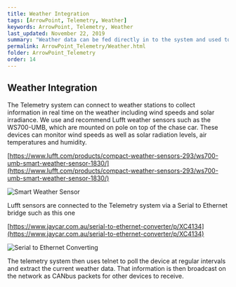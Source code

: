 ```yaml
---
title: Weather Integration
tags: [ArrowPoint, Telemetry, Weather]
keywords: ArrowPoint, Telemetry, Weather
last_updated: November 22, 2019
summary: "Weather data can be fed directly in to the system and used to support strategy decisions"
permalink: ArrowPoint_Telemetry/Weather.html
folder: ArrowPoint_Telemetry
order: 14
---
```


## Weather Integration

The Telemetry system can connect to weather stations to collect information in real time on the weather including wind speeds and solar irradiance. We use and recommend Lufft weather sensors such as the WS700-UMB, which are mounted on pole on top of the chase car. These devices can monitor wind speeds as well as solar radiation levels, air temperatures and humidity.

[https://www.lufft.com/products/compact-weather-sensors-293/ws700-umb-smart-weather-sensor-1830/](https://www.lufft.com/products/compact-weather-sensors-293/ws700-umb-smart-weather-sensor-1830/)

![Smart Weather Sensor]({{site.dox.baseurl}}/images/telemetry_weathersensor.png)

Lufft sensors are connected to the Telemetry system via a Serial to Ethernet bridge such as this one

[https://www.jaycar.com.au/serial-to-ethernet-converter/p/XC4134](https://www.jaycar.com.au/serial-to-ethernet-converter/p/XC4134)

![Serial to Ethernet Converting]({{site.dox.baseurl}}/images/telemetry_ethernetconverter.jpg)

The telemetry system then uses telnet to poll the device at regular intervals and extract the current weather data. That information is then broadcast on the network as CANbus packets for other devices to receive.

